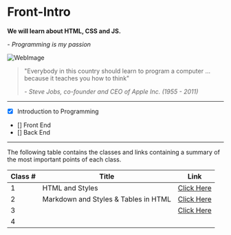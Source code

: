 # Front-Intro

**We will learn about HTML, CSS and JS.**


\- _Programming is my passion_


[comment]: <> (This is a comment)
[//]: <> (This is also a comment)

![WebImage](https://th.bing.com/th/id/OIP.xi_VY54V535hztHz11VTyQHaFL?pid=ImgDet&rs=1)

> "Everybody in this country should learn to program a computer ... because it teaches you how to think"
> 
> *\- Steve Jobs, co-founder and CEO of Apple Inc. (1955 - 2011)*



---

- [X] Introduction to Programming
- [] Front End
- [] Back End

---

The following table contains the classes and links containing a summary of the most important points of each class.

|Class # |Title|Link|
|-----|--------|----|
|1|HTML and Styles     |[Click Here](./Classes/Class1.md)    |
|2 |Markdown and Styles & Tables in HTML  |[Click Here](./Classes/Class2.md)   |
|3 |  |[Click Here](./Classes/Class3.md)   |
|4 |  |   |